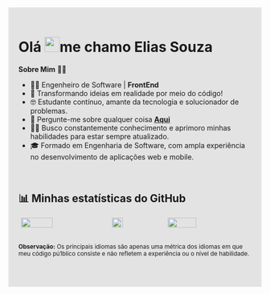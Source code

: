 <!-- Altere o valor da cor no atributo "style" -->
<div style="background-color: rgba(0, 0, 0, 0.1); padding: 20px;">
 
 <h1 >Olá <img src="https://raw.githubusercontent.com/MartinHeinz/MartinHeinz/master/wave.gif" width="30px">me chamo Elias Souza</h1>

  **Sobre Mim** 👨‍💻
  - 👨‍💻 Engenheiro de Software | <b>FrontEnd</b>
  - 📜 Transformando ideias em realidade por meio do código!
  - 🤓 Estudante contínuo, amante da tecnologia e solucionador de problemas.
  - 💬 Pergunte-me sobre qualquer coisa **[Aqui](https://github.com/liliassz/liliassz/issues)**
  - 👨‍🎓 Busco constantemente conhecimento e aprimoro minhas habilidades para estar sempre atualizado.
  - 🎓 Formado em Engenharia de Software, com ampla experiência no desenvolvimento de aplicações web e mobile.

  <br>

## 📊 Minhas estatísticas do GitHub

<div style="display: flex; justify-content: space-around;">
  <img src="https://github-readme-stats.vercel.app/api?username=liliassz&show_icons=true&theme=tokyonight&hide=contribs&rank_icon=github" width="37%">
  <img src="https://github-readme-stats.vercel.app/api/top-langs/?username=liliassz&layout=donut&theme=tokyonight" width="22%">
  <img src="https://github-readme-streak-stats.herokuapp.com?user=liliassz&theme=tokyonight&dates=05DD3C" width="35%">
</div>
<br>

<sub><b>Observação:</b> Os principais idiomas são apenas uma métrica dos idiomas em que meu código pú1blico consiste e não refletem a experiência ou o nível de habilidade.</sub>
#


